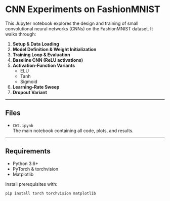 # CNN Experiments on FashionMNIST

This Jupyter notebook explores the design and training of small convolutional neural networks (CNNs) on the FashionMNIST dataset. It walks through:

1. **Setup & Data Loading**  
2. **Model Definition & Weight Initialization**  
3. **Training Loop & Evaluation**  
4. **Baseline CNN (ReLU activations)**  
5. **Activation‐Function Variants**  
   - ELU  
   - Tanh  
   - Sigmoid  
6. **Learning‐Rate Sweep**  
7. **Dropout Variant**

---

## Files

- `CW2.ipynb`  
  The main notebook containing all code, plots, and results.

---

## Requirements

- Python 3.6+  
- PyTorch & torchvision  
- Matplotlib  

Install prerequisites with:
```bash
pip install torch torchvision matplotlib
